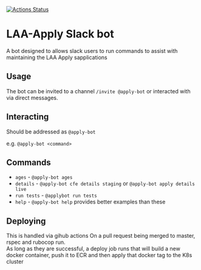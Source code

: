 [![Actions Status](https://github.com/colinbruce/laa-apply-bot/workflows/Deploy%20to%20Production/badge.svg)](https://github.com/colinbruce/laa-apply-bot/actions)

# LAA-Apply Slack bot
A bot designed to allows slack users to run commands to assist with maintaining the LAA Apply sapplications

## Usage
The bot can be invited to a channel `/invite @apply-bot` or interacted with via direct messages.

## Interacting
Should be addressed as `@apply-bot` 

e.g. `@apply-bot <command>`

## Commands
- `ages` - ```@apply-bot ages```
- `details` - ```@apply-bot cfe details staging``` or ```@apply-bot apply details live```
- `run tests` - ```@applybot run tests```
- `help` - ```@apply-bot help``` provides better examples than these

## Deploying

This is handled via gihub actions
On a pull request being merged to master, rspec and rubocop run.  
As long as they are successful, a deploy job runs that will build a new docker container, push it to ECR and then apply that docker tag to the K8s cluster
